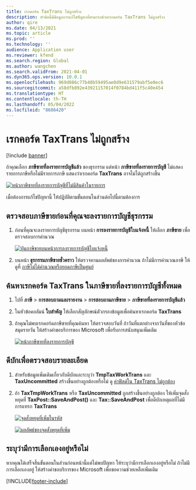 ```yaml
---
title: เรกคอร์ด TaxTrans ไม่ถูกสร้าง
description: หัวข้อนี้มีข้อมูลการแก้ไขปัญหาที่สามารถช่วยเรกคอร์ด TaxTrans ไม่ถูกสร้าง
author: qire
ms.date: 04/13/2021
ms.topic: article
ms.prod: ''
ms.technology: ''
audience: Application user
ms.reviewer: kfend
ms.search.region: Global
ms.author: wangchen
ms.search.validFrom: 2021-04-01
ms.dyn365.ops.version: 10.0.1
ms.openlocfilehash: 969d086c77b40b59495ae0d9e631579abf5e0ec6
ms.sourcegitcommit: a58dfb892e43921157014f0784bd411f5c40e454
ms.translationtype: HT
ms.contentlocale: th-TH
ms.lasthandoff: 05/04/2022
ms.locfileid: "8686420"
---
```

# <a name="taxtrans-record-isnt-generated"></a>เรกคอร์ด TaxTrans ไม่ถูกสร้าง

[!include [banner](../includes/banner.md)]

ถ้าคุณเลือก **ภาษีขายที่ลงรายการบัญชีแล้ว** ของธุรกรรม แต่หน้า **ภาษีขายที่ลงรายการบัญชี** ไม่แสดงรายการภาษีหรือไม่มีรายการภาษี แสดงว่าเรกคอร์ด **TaxTrans** อาจไม่ได้ถูกสร้างขึ้น

[![หน้าภาษีขายที่ลงรายการบัญชีที่ไม่มีสินค้าในรายการ](./media/taxtrans-is-not-generated-Picture1.png)](./media/taxtrans-is-not-generated-Picture1.png)

เมื่อต้องการแก้ไขปัญหานี้ ให้ปฏิบัติตามขั้นตอนในส่วนต่อไปนี้ตามต้องการ

## <a name="check-the-sales-tax-before-you-post-the-transaction"></a>ตรวจสอบภาษีขายก่อนที่คุณจะลงรายการบัญชีธุรกรรม

1. ก่อนที่คุณจะลงรายการบัญชีธุรกรรม บนหน้า **การลงรายการบัญชีใบแจ้งหนี้** ให้เลือก **ภาษีขาย** เพื่อตรวจสอบการคํานวณ

    [![ปุ่มภาษีขายบนหน้าการลงรายการบัญชีใบแจ้งหนี้](./media/taxtrans-is-not-generated-Picture2.png)](./media/taxtrans-is-not-generated-Picture2.png)

2. บนหน้า **ธุรกรรมภาษีขายชั่วคราว** ให้ตรวจทานผลลัพธ์ของการคํานวณ ถ้าไม่มีการคํานวณภาษี ให้ดูที่ [ภาษีไม่ได้คํานวณหรือยอดภาษีเป็นศูนย์](sales-tax-troubleshooting-tax-not-calculated-amount-zero.md)

## <a name="find-the-taxtrans-record-in-all-posted-sales-tax"></a>ค้นหาเรกคอร์ด TaxTrans ในภาษีขายที่ลงรายการบัญชีทั้งหมด

1. ไปที่ **ภาษี** \> **การสอบถามและรายงาน** \> **การสอบถามภาษีขาย** > **ภาษีขายที่ลงรายการบัญชีแล้ว**
2. ในหัวข้อคอลัมน์ **ใบสำคัญ** ให้เลือกสัญลักษณ์ตัวกรองข้อมูลเพื่อค้นหาเรกคอร์ด **TaxTrans**
3. ถ้าคุณไม่พบเรกคอร์ดภาษีขายที่คุณค้นหา ให้ตรวจสอบวันที่ ถ้าวันที่แตกต่างจากวันที่ของหัวข้อสมุดรายวัน ให้สร้างคำขอบริการของ Microsoft เพื่อรับการสนับสนุนเพิ่มเติม

    [![หน้าภาษีขายที่ลงรายการบัญชี](./media/taxtrans-is-not-generated-Picture4.png)](./media/taxtrans-is-not-generated-Picture4.png)

## <a name="debug-to-check-details"></a>ดีบักเพื่อตรวจสอบรายละเอียด

1. สำหรับข้อมูลเพิ่มเติมเกี่ยวกับดีบักและระบุว่า **TmpTaxWorkTrans** และ **TaxUncommitted** สร้างขึ้นอย่างถูกต้องหรือไม่ ดู [ค่าฟิลด์ใน TaxTrans ไม่ถูกต้อง](sales-tax-troubleshooting-field-value-taxtrans-incorrect.md)
2. ถ้า **TaxTmpWorkTrans** หรือ **TaxUncommitted** ถูกสร้างขึ้นอย่างถูกต้อง ให้เพิ่มจุดสั่งหยุดที่ **TaxPost::SaveAndPost()** และ **Tax::SaveAndPost** เพื่อดีบักเหตุผลที่ไม่มีการแทรก **TaxTrans**

    [![จุดสั่งหยุดที่เพิ่มในรหัส](./media/taxtrans-is-not-generated-Picture5.png)](./media/taxtrans-is-not-generated-Picture5.png)

    [![ผลลัพธ์ของจุดสั่งหยุดที่เพิ่ม](./media/taxtrans-is-not-generated-Picture6.png)](./media/taxtrans-is-not-generated-Picture6.png)

## <a name="determine-whether-customization-exists"></a>ระบุว่ามีการเลือกเองอยู่หรือไม่

หากคุณได้เสร็จสิ้นขั้นตอนในส่วนก่อนหน้านี้แต่ไม่พบปัญหา ให้ระบุว่ามีการเลือกเองอยู่หรือไม่ ถ้าไม่มีการเลือกเองอยู่ ให้สร้างคำขอบริการของ Microsoft เพื่อขอความช่วยเหลือเพิ่มเติม

[!INCLUDE[footer-include](../../includes/footer-banner.md)]
